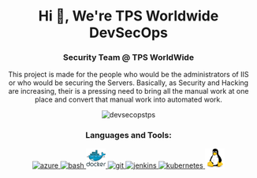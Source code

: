 <h1 align="center">Hi 👋, We're TPS Worldwide DevSecOps</h1>
<h3 align="center">Security Team @ TPS WorldWide</h3>
<p align=center> This project is made for the people who would be the administrators of IIS or who would be securing the Servers. Basically, as Security and Hacking are increasing, their is a pressing need to bring all the manual work at one place and convert that manual work into automated work. </p>
<p align="center"> <img src="https://komarev.com/ghpvc/?username=devsecopstps&label=Profile%20views&color=0e75b6&style=flat" alt="devsecopstps" /> </p>


<h3 align="center">Languages and Tools:</h3>
<p align="center" align="left"> <a href="https://azure.microsoft.com/en-in/" target="_blank" rel="noreferrer"> <img src="https://www.vectorlogo.zone/logos/microsoft_azure/microsoft_azure-icon.svg" alt="azure" width="40" height="40"/> </a> <a href="https://www.gnu.org/software/bash/" target="_blank" rel="noreferrer"> <img src="https://www.vectorlogo.zone/logos/gnu_bash/gnu_bash-icon.svg" alt="bash" width="40" height="40"/> </a> <a href="https://www.docker.com/" target="_blank" rel="noreferrer"> <img src="https://raw.githubusercontent.com/devicons/devicon/master/icons/docker/docker-original-wordmark.svg" alt="docker" width="40" height="40"/> </a> <a href="https://git-scm.com/" target="_blank" rel="noreferrer"> <img src="https://www.vectorlogo.zone/logos/git-scm/git-scm-icon.svg" alt="git" width="40" height="40"/> </a> <a href="https://www.jenkins.io" target="_blank" rel="noreferrer"> <img src="https://www.vectorlogo.zone/logos/jenkins/jenkins-icon.svg" alt="jenkins" width="40" height="40"/> </a> <a href="https://kubernetes.io" target="_blank" rel="noreferrer"> <img src="https://www.vectorlogo.zone/logos/kubernetes/kubernetes-icon.svg" alt="kubernetes" width="40" height="40"/> </a> <a href="https://www.linux.org/" target="_blank" rel="noreferrer"> <img src="https://raw.githubusercontent.com/devicons/devicon/master/icons/linux/linux-original.svg" alt="linux" width="40" height="40"/> </a> </p>



